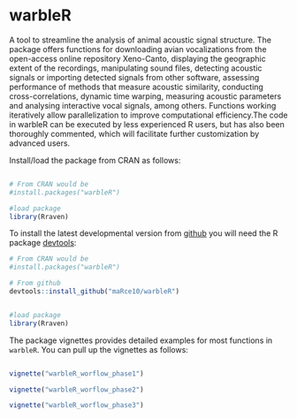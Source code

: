 # warbleR

A tool to streamline the analysis of animal acoustic signal structure. The package offers functions for downloading avian vocalizations from the open-access online repository Xeno-Canto, displaying the geographic extent of the recordings, manipulating sound files, detecting acoustic signals or importing detected signals from other software, assessing performance of methods that measure acoustic similarity, conducting cross-correlations, dynamic time warping, measuring acoustic parameters and analysing interactive vocal signals, among others. Functions working iteratively allow parallelization to improve computational efficiency.The code in warbleR can be executed by less experienced R users, but has also been thoroughly commented, which will facilitate further customization by advanced users.


Install/load the package from CRAN as follows:

```r

# From CRAN would be
#install.packages("warbleR")

#load package
library(Rraven)

```

To install the latest developmental version from [github](http://github.com/) you will need the R package [devtools](https://cran.r-project.org/package=devtools):

```r
# From CRAN would be
#install.packages("warbleR")

# From github
devtools::install_github("maRce10/warbleR")


#load package
library(Rraven)

```

The package vignettes provides detailed examples for most functions in `warbleR`. You can pull up the vignettes as follows:

```r

vignette("warbleR_worflow_phase1")

vignette("warbleR_worflow_phase2")

vignette("warbleR_worflow_phase3")

```